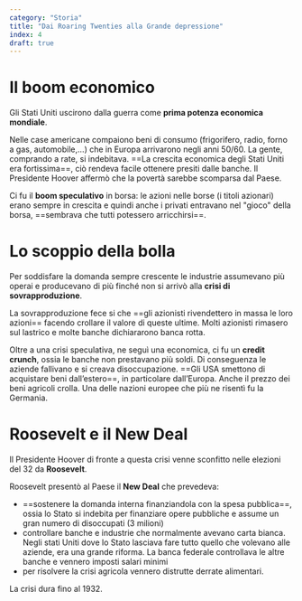 ```yaml
---
category: "Storia"
title: "Dai Roaring Twenties alla Grande depressione"
index: 4
draft: true
---
```


# Il boom economico
Gli Stati Uniti uscirono dalla guerra come **prima potenza economica mondiale**.

Nelle case americane compaiono beni di consumo (frigorifero, radio, forno a gas, automobile,...) che in Europa arrivarono negli anni 50/60.
La gente, comprando a rate, si indebitava.
==La crescita economica degli Stati Uniti era fortissima==, ciò rendeva facile ottenere presiti dalle banche.
Il Presidente Hoover affermò che la povertà sarebbe scomparsa dal Paese.

Ci fu il **boom speculativo** in borsa: le azioni nelle borse (i titoli azionari) erano sempre in crescita e quindi anche i privati entravano nel "gioco" della borsa, ==sembrava che tutti potessero arricchirsi==.

# Lo scoppio della bolla
Per soddisfare la domanda sempre crescente le industrie assumevano più operai e producevano di più finché non si arrivò alla **crisi di sovrapproduzione**.

La sovrapproduzione fece si che ==gli azionisti rivendettero in massa le loro azioni== facendo crollare il valore di queste ultime.
Molti azionisti rimasero sul lastrico e molte banche dichiararono banca rotta.

Oltre a una crisi speculativa, ne seguì una economica, ci fu un **credit crunch**, ossia le banche non prestavano più soldi. Di conseguenza le aziende fallivano e si creava disoccupazione. 
==Gli USA smettono di acquistare beni dall’estero==, in particolare dall’Europa. Anche il prezzo dei beni agricoli crolla. 
Una delle nazioni europee che più ne risentì fu la Germania. 

# Roosevelt e il New Deal
Il Presidente Hoover di fronte a questa crisi venne sconfitto nelle elezioni del 32 da **Roosevelt**.

Roosevelt presentò al Paese il **New Deal** che prevedeva:
- ==sostenere la domanda interna finanziandola con la spesa pubblica==, ossia lo Stato si indebita per finanziare opere pubbliche e assume un gran numero di disoccupati (3 milioni)
- controllare banche e industrie che normalmente avevano carta bianca. Negli stati Uniti dove lo Stato lasciava fare tutto quello che volevano alle aziende, era una grande riforma. La banca federale controllava le altre banche e vennero imposti salari minimi
- per risolvere la crisi agricola vennero distrutte derrate alimentari.

La crisi dura fino al 1932.